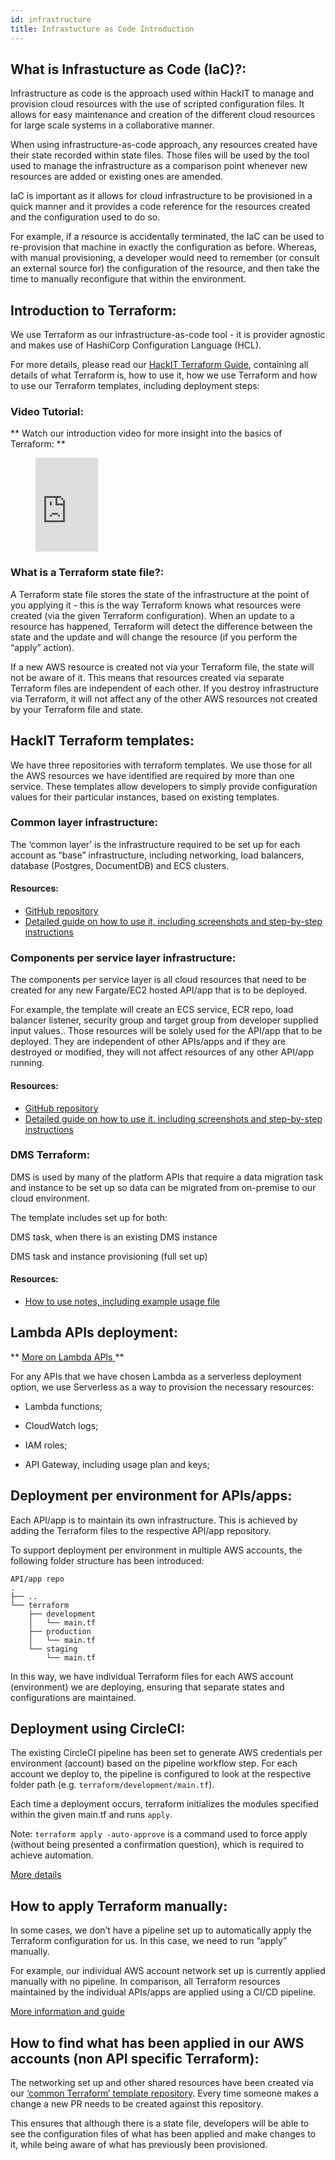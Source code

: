 ```yaml
---
id: infrastructure
title: Infrastucture as Code Introduction
---
```


## What is Infrastucture as Code (IaC)?:

Infrastructure as code is the approach used within HackIT to manage and provision cloud resources with the use of scripted configuration files. It allows for easy maintenance and creation of the different cloud resources for large scale systems in a collaborative manner.

When using infrastructure-as-code approach, any resources created have their state recorded within state files. Those files will be used by the tool used to manage the infrastructure as a comparison point whenever new resources are added or existing ones are amended.

IaC is important as it allows for cloud infrastructure to be provisioned in a quick manner and it provides a code reference for the resources created and the configuration used to do so.

For example, if a resource is accidentally terminated, the IaC can be used to re-provision that machine in exactly the configuration as before. Whereas, with manual provisioning, a developer would need to remember (or consult an external source for) the configuration of the resource, and then take the time to manually reconfigure that within the environment.

## Introduction to Terraform:

We use Terraform as our infrastructure-as-code tool - it is provider agnostic and makes use of HashiCorp Configuration Language (HCL).

For more details, please read our [HackIT Terraform Guide](https://docs.google.com/document/d/1Wwj0HTBuSPjQ0ym9dtnGc7pM4x4cfA7OsAbr4YVnsWI/edit?usp=sharing), containing all details of what Terraform is, how to use it, how we use Terraform and how to use our Terraform templates, including deployment steps:

### Video Tutorial:
** Watch our introduction video for more insight into the basics of Terraform: **

<figure class="video-container">
<iframe width="100" src="https://www.youtube.com/embed/sGbjWgSTpnY" title="YouTube video player" frameborder="0" allow="accelerometer; autoplay; clipboard-write; encrypted-media; gyroscope; picture-in-picture" allowfullscreen></iframe>
</figure>

### What is a Terraform state file?:

A Terraform state file stores the state of the infrastructure at the point of you applying it - this is the way Terraform knows what resources were created (via the given Terraform configuration). When an update to a resource has happened, Terraform will detect the difference between the state and the update and will change the resource (if you perform the “apply” action).


If a new AWS resource is created not via your Terraform file, the state will not be aware of it. This means that resources created via separate Terraform files are independent of each other. If you destroy infrastructure via Terraform, it will not affect any of the other AWS resources not created by your Terraform file and state.

## HackIT Terraform templates:

We have three repositories with terraform templates. We use those for all the AWS resources we have identified are required by more than one service. These templates allow developers to simply provide configuration values for their particular instances, based on existing templates.

### Common layer infrastructure:

The ‘common layer’ is the infrastructure required to be set up for each account as “base” infrastructure, including networking, load balancers, database (Postgres, DocumentDB)  and ECS clusters.

#### Resources:

- [GitHub repository](https://github.com/LBHackney-IT/aws-hackney-common-terraform)
- [Detailed guide on how to use it, including screenshots and step-by-step instructions](https://docs.google.com/document/d/1Wwj0HTBuSPjQ0ym9dtnGc7pM4x4cfA7OsAbr4YVnsWI/edit#heading=h.553ntygln9sl)

### Components per service layer infrastructure:

The components per service layer is all cloud resources that need to be created for any new Fargate/EC2 hosted API/app that is to be deployed.

For example, the template will create an ECS service, ECR repo, load balancer listener, security group and target group from developer supplied input values.. Those resources will be solely used for the API/app that to be deployed. They are independent of other APIs/apps and if they are destroyed or modified, they will not affect resources of any other API/app running.

#### Resources:

- [GitHub repository](https://github.com/LBHackney-IT/aws-hackney-components-per-service-terraform)
- [Detailed guide on how to use it, including screenshots and step-by-step instructions](https://docs.google.com/document/d/1Wwj0HTBuSPjQ0ym9dtnGc7pM4x4cfA7OsAbr4YVnsWI/edit#heading=h.bbczall7icfy)

### DMS Terraform:

DMS is used by many of the platform APIs that require a data migration task and instance to be set up so data can be migrated from on-premise to our cloud environment.

The template includes set up for both:

DMS task, when there is an existing DMS instance

DMS task and instance provisioning (full set up)

#### Resources:

- [How to use notes, including example usage file](https://github.com/LBHackney-IT/aws-dms-terraform)

##   Lambda APIs deployment:

** <u> More on Lambda APIs </u> **

For any APIs that we have chosen Lambda as a serverless deployment option, we use Serverless as a way to provision the necessary resources:

- Lambda functions;

- CloudWatch logs;

- IAM roles;

- API Gateway, including usage plan and keys;

## Deployment per environment for APIs/apps:

Each API/app is to maintain its own infrastructure. This is achieved by adding the Terraform files to the respective API/app repository.

To support deployment per environment in multiple AWS accounts, the following folder structure has been introduced:

```shell
API/app repo
.
├── ..
└── terraform
    ├── development
    │   └── main.tf
    ├── production
    │   └── main.tf
    └── staging
        └── main.tf
```

In this way, we have individual Terraform files for each AWS account (environment) we are deploying, ensuring that separate states and configurations are maintained.

## Deployment using CircleCI:

The existing CircleCI pipeline has been set to generate AWS credentials per environment (account) based on the pipeline workflow step. For each account we deploy to, the pipeline is configured to look at the respective folder path
(e.g. `terraform/development/main.tf`).

Each time a deployment occurs, terraform initializes the modules specified within the given main.tf and runs `apply`.


Note: `terraform apply -auto-approve` is a command used to force apply (without being presented a confirmation question), which is required to achieve automation.

[More details](https://docs.google.com/document/d/1Wwj0HTBuSPjQ0ym9dtnGc7pM4x4cfA7OsAbr4YVnsWI/edit#heading=h.1q32ztqxg199)

## How to apply Terraform manually:

In some cases, we don’t have a pipeline set up to automatically apply the Terraform configuration for us.
In this case, we need to run “apply” manually.

For example, our individual AWS account network set up is currently applied manually with no pipeline. In comparison, all Terraform resources maintained by the individual APIs/apps are applied using a CI/CD pipeline.


[More information and guide](https://docs.google.com/document/d/1Wwj0HTBuSPjQ0ym9dtnGc7pM4x4cfA7OsAbr4YVnsWI/edit#heading=h.pdxhd5fuwdpm)

##  How to find what has been applied in our AWS accounts (non API specific Terraform):

The networking set up and other shared resources have been created via our [‘common Terraform’ template repository](https://github.com/LBHackney-IT/aws-hackney-common-terraform/tree/master/applied_terraform). Every time someone makes a change a new PR needs to be created against this repository.

This ensures that although there is a state file, developers will be able to see the configuration files of what has been applied and make changes to it, while being aware of what has previously been provisioned.
